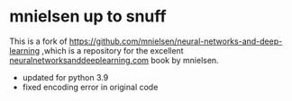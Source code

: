 # mnielsen up to snuff

This is a fork of https://github.com/mnielsen/neural-networks-and-deep-learning
,which is a repository for the excellent [neuralnetworksanddeeplearning.com](http://neuralnetworksanddeeplearning.com/index.html) book by mnielsen.

- updated for python 3.9
- fixed encoding error in original code